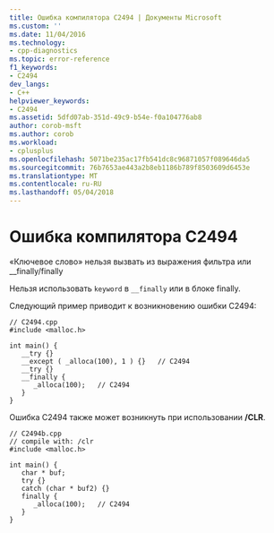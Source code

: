 ```yaml
---
title: Ошибка компилятора C2494 | Документы Microsoft
ms.custom: ''
ms.date: 11/04/2016
ms.technology:
- cpp-diagnostics
ms.topic: error-reference
f1_keywords:
- C2494
dev_langs:
- C++
helpviewer_keywords:
- C2494
ms.assetid: 5dfd07ab-351d-49c9-b54e-f0a104776ab8
author: corob-msft
ms.author: corob
ms.workload:
- cplusplus
ms.openlocfilehash: 5071be235ac17fb541dc8c96871057f089646da5
ms.sourcegitcommit: 76b7653ae443a2b8eb1186b789f8503609d6453e
ms.translationtype: MT
ms.contentlocale: ru-RU
ms.lasthandoff: 05/04/2018
---
```

# <a name="compiler-error-c2494"></a>Ошибка компилятора C2494
«Ключевое слово» нельзя вызвать из выражения фильтра или __finally/finally  
  
 Нельзя использовать `keyword` в `__finally` или в блоке finally.  
  
 Следующий пример приводит к возникновению ошибки C2494:  
  
```  
// C2494.cpp  
#include <malloc.h>  
  
int main() {  
   __try {}  
   __except ( _alloca(100), 1 ) {}   // C2494  
   __try {}  
   __finally {  
      _alloca(100);   // C2494  
   }  
}  
```  
  
 Ошибка C2494 также может возникнуть при использовании **/CLR**.  
  
```  
// C2494b.cpp  
// compile with: /clr  
#include <malloc.h>  
  
int main() {  
   char * buf;  
   try {}  
   catch (char * buf2) {}  
   finally {  
      _alloca(100);   // C2494  
   }  
}  
```